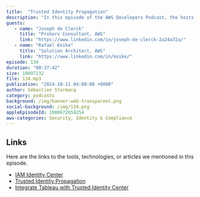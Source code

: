 ```yaml
---
title:  "Trusted Identity Propagation"
description: "In this episode of the AWS Developers Podcast, the hosts discuss trusted identity propagation with Joseph De Clerck and Raphael Koike. Trusted identity propagation (TIP) allows organizations to propagate the actual user identity downstream to AWS services. It enhances IAM roles with the actual user identity, enabling fine-grained access control and simplifying IAM role management. The benefits of TIP include improved security posture, fine-grained access control, simplified user experience, and support for various OAuth 2.0 flows. Services that currently support TIP include Lake Formation, S3 Access Grants, Redshift Query Editor, EMR Studio, Athena, and Amazon QuickSight."
guests:
   - name: "Joseph de Clerck"
     title: "ProServ Consultant, AWS"
     link: "https://www.linkedin.com/in/joseph-de-clerck-2a24a72a/"
   - name: "Rafael Koike"
     title: "Solution Architect, AWS"
     link: "https://www.linkedin.com/in/koike/"
episode: 134
duration: "00:37:42" 
size: 18097232
file: 134.mp3	
publication: "2024-10-11 04:00:00 +0000"
author: Sébastien Stormacq
category: podcasts
background: /img/banner-web-transparent.png
social-background: /img/134.png
appleEpisodeId: 1000672659254
aws-categories: Security, Identity & Compliance
---
```


## Links

Here are the links to the tools, technologies, or articles we mentioned in this episode.

- [IAM Identity Center](https://docs.aws.amazon.com/singlesignon/latest/userguide/what-is.html)
- [Trusted Identity Propagation](https://docs.aws.amazon.com/singlesignon/latest/userguide/trustedidentitypropagation-overview.html)
- [Integrate Tableau with Trusted Identity Center](https://aws.amazon.com/blogs/aws/aws-analytics-services-streamline-user-access-to-data-permissions-setting-and-auditing/)
